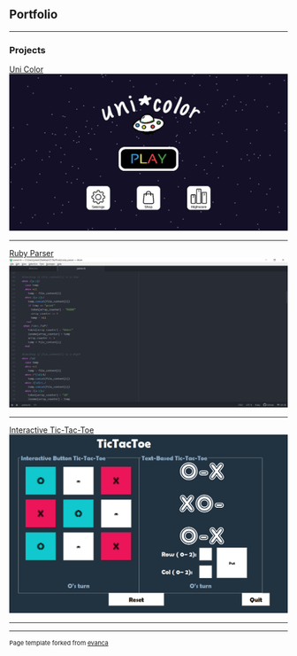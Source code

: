 ## Portfolio

---

### Projects

[Uni Color](/uni_color_page.md)
<img src="images/uni_color_3.jpg?raw=true"/>

---
[Ruby Parser](/ruby_parser_page.md)
<img src="images/ruby_parser_4.png?raw=true"/>

---
[Interactive Tic-Tac-Toe](/tic_tac_toe_page.md)
<img src="images/tic_tac_toe_2.png?raw=true"/>

---




---
<p style="font-size:11px">Page template forked from <a href="https://github.com/evanca/quick-portfolio">evanca</a></p>
<!-- Remove above link if you don't want to attibute -->
